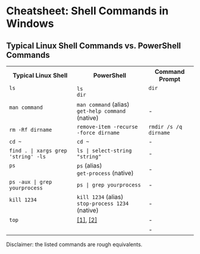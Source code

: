 # Cheatsheet: Shell Commands in Windows

## Typical Linux Shell Commands vs. PowerShell Commands

<table>
    <tr>
        <th>Typical Linux Shell</th>
        <th>PowerShell</th>
        <th>Command Prompt</th>
    </tr>
    <tr>
      <td><code>ls</code><br>&nbsp;</td>
      <td><code>ls</code><br><code>dir</code></td>
      <td><code>dir</code><br>&nbsp;</td>
    </tr>
    <tr>
      <td><code>man command</code><br>&nbsp;</td>
      <td><code>man command</code> (alias)<br><code>get-help command</code> (native)</td>
      <td>-</td>
    </tr>
    <tr>
      <td><code>rm -Rf dirname</code></td>
      <td><code>remove-item -recurse -force dirname</code></td>
      <td><code>rmdir /s /q dirname</code></td>
    </tr>
    <tr>
      <td><code>cd ~</code></td>
      <td><code>cd ~</code></td>
      <td>-</td>
    </tr>
    <tr>
      <td><code>find . | xargs grep 'string' -ls</code></td>
      <td><code>ls | select-string "string"</code></td>
      <td>-</td>
    </tr>
    <tr>
      <td><code>ps</code><br>&nbsp;</td>
      <td><code>ps</code> (alias)<br><code>get-process</code> (native)</td>
      <td>-</td>
    </tr>
    <tr>
      <td><code>ps -aux | grep yourprocess</code></td>
      <td><code>ps | grep yourprocess</td>
      <td>-</td>
    </tr>
    <tr>
      <td><code>kill 1234</code><br>&nbsp;</td>
      <td><code>kill 1234</code> (alias)<br><code>stop-process 1234</code> (native)</td>
      <td>-</td>
    </tr>
    <tr>
      <td><code>top</code></td>
      <td><a href="http://jon.netdork.net/2010/04/06/powershell-top-x-processes-using-cpu/">[1]</a>, <a href="http://superuser.com/a/176625/25810">[2]</a></td>
      <td>-</td>
    </tr>
    <tr>
      <td><code></code></td>
      <td><code></code></td>
      <td>-</td>
    </tr>
</table>

Disclaimer: the listed commands are rough equivalents.
